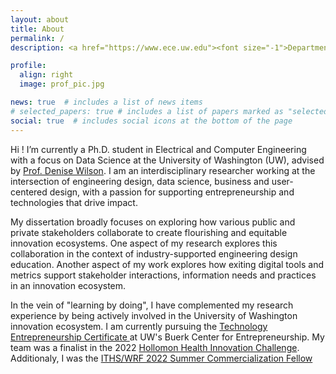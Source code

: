 ```yaml
---
layout: about
title: About
permalink: /
description: <a href="https://www.ece.uw.edu"><font size="-1">Department of Electrical and Computer Engineering</font></a> ○ <a href="http://www.washington.edu"><font size="-1">University of Washington, Seattle</font></a>

profile:
  align: right
  image: prof_pic.jpg

news: true  # includes a list of news items
# selected_papers: true # includes a list of papers marked as "selected={true}"
social: true  # includes social icons at the bottom of the page
---
```


Hi ! I’m currently a Ph.D. student in Electrical and Computer Engineering with a focus on Data Science at the University of Washington (UW), advised by <a href="https://people.ece.uw.edu/wilson/">Prof. Denise Wilson</a>. I am an interdisciplinary researcher working at the intersection of engineering design, data science, business and user-centered design, with a passion for supporting entrepreneurship and technologies that drive impact.

My dissertation broadly focuses on exploring how various public and private stakeholders collaborate to create flourishing and equitable innovation ecosystems. One aspect of my research explores this collaboration in the context of industry-supported engineering design education. Another aspect of my work explores how exiting digital tools and metrics support stakeholder interactions, information needs and practices in an innovation ecosystem.

In the vein of "learning by doing", I have complemented my research experience by being actively involved in the University of Washington innovation ecosystem. I am currently pursuing the <a href="https://foster.uw.edu/centers/buerk-ctr-entrepreneurship/entrepreneurship-certificate/)">Technology Entrepreneurship Certificate </a> at UW's Buerk Center for Entrepreneurship. My team was a finalist in the 2022 <a href = "https://foster.uw.edu/centers/buerk-ctr-entrepreneurship/entrepreneurship-competitions/uw-health-innovation-challenge/">Hollomon Health Innovation Challenge</a>. Additionaly, I was the  <a href = "https://blog.foster.uw.edu/2022-commercialization-fellowship/?utm_source=rss&utm_medium=rss&utm_campaign=2022-commercialization-fellowship"> ITHS/WRF 2022 Summer Commercialization Fellow</a>
